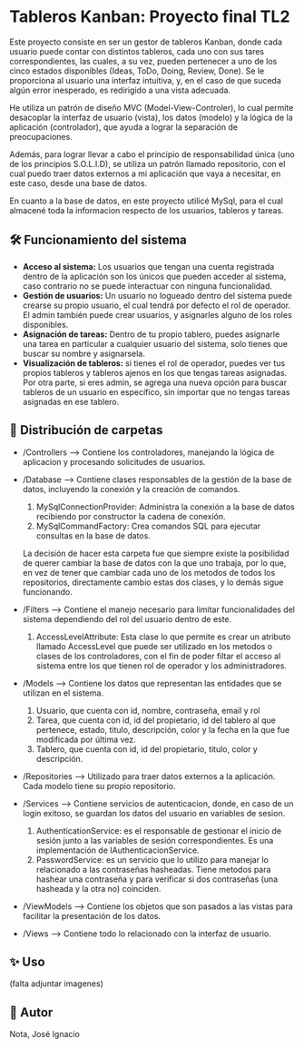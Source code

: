 # Tableros Kanban: Proyecto final TL2
  Este proyecto consiste en ser un gestor de tableros Kanban, donde cada usuario puede contar con distintos tableros, cada uno con sus tares correspondientes, las cuales, a
  su vez, pueden pertenecer a uno de los cinco estados disponibles (Ideas, ToDo, Doing, Review, Done). Se le proporciona al usuario una interfaz intuitiva, y, en el caso de 
  que suceda algún error inesperado, es redirigido a una vista adecuada.
  
  He utiliza un patrón de diseño MVC (Model-View-Controler), lo cual permite desacoplar la interfaz de usuario (vista), los datos (modelo) y la lógica de la 
  aplicación (controlador), que ayuda a lograr la separación de preocupaciones.
  
  Además, para lograr llevar a cabo el principio de responsabilidad única (uno de los principios S.O.L.I.D), se utiliza un patrón llamado repositorio, con el cual puedo traer
  datos externos a mi aplicación que vaya a necesitar, en este caso, desde una base de datos.
  
  En cuanto a la base de datos, en este proyecto utilicé MySql, para el cual almacené toda la informacion respecto de los usuarios, tableros y tareas.

## 🛠️ Funcionamiento del sistema
- **Acceso al sistema:** Los usuarios que tengan una cuenta registrada dentro de la aplicación son los únicos que pueden acceder al sistema, caso contrario no se puede
interactuar con ninguna funcionalidad.
- **Gestión de usuarios:** Un usuario no logueado dentro del sistema puede crearse su propio usuario, el cual tendrá por defecto el rol de operador. El admin también puede
crear usuarios, y asignarles alguno de los roles disponibles.
- **Asignación de tareas:** Dentro de tu propio tablero, puedes asignarle una tarea en particular a cualquier usuario del sistema, solo tienes que buscar su nombre y
asignarsela.
- **Visualización de tableros:** si tienes el rol de operador, puedes ver tus propios tableros y tableros ajenos en los que tengas tareas asignadas. Por otra parte, si eres
admin, se agrega una nueva opción para buscar tableros de un usuario en específico, sin importar que no tengas tareas asignadas en ese tablero.

## 📂 Distribución de carpetas
- /Controllers --> Contiene los controladores, manejando la lógica de aplicacion y procesando solicitudes de usuarios.
- /Database --> Contiene clases responsables de la gestión de la base de datos, incluyendo la conexión y la creación de comandos.

  1. MySqlConnectionProvider: Administra la conexión a la base de datos recibiendo por constructor la cadena de conexión.
  2. MySqlCommandFactory: Crea comandos SQL para ejecutar consultas en la base de datos.

  La decisión de hacer esta carpeta fue que siempre existe la posibilidad de querer cambiar la base de datos con la que uno trabaja, por lo que, en vez de tener que cambiar
  cada uno de los metodos de todos los repositorios, directamente cambio estas dos clases, y lo demás sigue funcionando.
  
- /Filters --> Contiene el manejo necesario para limitar funcionalidades del sistema dependiendo del rol del usuario dentro de este.

  1. AccessLevelAttribute: Esta clase lo que permite es crear un atributo llamado AccessLevel que puede ser utilizado en los metodos o clases de los controladores, con el fin
  de poder filtar el acceso al sistema entre los que tienen rol de operador y los administradores. 
  
- /Models --> Contiene los datos que representan las entidades que se utilizan en el sistema.

  1. Usuario, que cuenta con id, nombre, contraseña, email y rol
  2. Tarea, que cuenta con id, id del propietario, id del tablero al que pertenece, estado, titulo, descripción, color y la fecha en la que fue modificada por última vez.
  3. Tablero, que cuenta con id, id del propietario, titulo, color y descripción.
   
- /Repositories --> Utilizado para traer datos externos a la aplicación. Cada modelo tiene su propio repositorio.
- /Services --> Contiene servicios de autenticacion, donde, en caso de un login exitoso, se guardan los datos del usuario en variables de sesion.

  1. AuthenticationService: es el responsable de gestionar el inicio de sesión junto a las variables de sesión correspondientes. Es una implementación de
  IAuthenticacionService.
  2. PasswordService: es un servicio que lo utilizo para manejar lo relacionado a las contraseñas hasheadas. Tiene metodos para hashear una contraseña y para verificar si dos
  contraseñas (una hasheada y la otra no) coinciden. 

- /ViewModels --> Contiene los objetos que son pasados a las vistas para facilitar la presentación de los datos.
- /Views --> Contiene todo lo relacionado con la interfaz de usuario.

## ✨ Uso
 (falta adjuntar imagenes)

 ## 👤 Autor 
 Nota, José Ignacio
 
